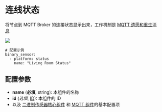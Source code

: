 # 连线状态

将节点到 MQTT Broker 的连接状态显示出来，工作机制是 [MQTT 遗愿和重生消息](mqtt/components/mqtt#遗愿和重生消息) 


![](https://ws1.sinaimg.cn/large/007fN5Xegy1fxdl6v0qraj30mw036mx4.jpg)

```
# 配置示例
binary_sensor:
  - platform: status
    name: "Living Room Status"
```

## 配置参数

- **name** (**必填**, string): 本组件的名称
- **id** (*选填*, [ID](mqtt/guides/configuration-types#id)): 本组件的 ID
- 以及 [二进制传感器核心组件](mqtt/components/binary_sensor/) 和 [MQTT 组件](mqtt/components/mqtt#MQTT-组件基本配置项)的基本配置项

